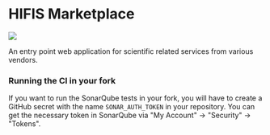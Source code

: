 HIFIS Marketplace
===================
![](https://github.com/hifis-cloud/hifis-marketplace/workflows/CI/badge.svg)

An entry point web application for scientific related services from various vendors.

### Running the CI in your fork

If you want to run the SonarQube tests in your fork, you will have to create a GitHub secret with the name `SONAR_AUTH_TOKEN` in your repository. You can get the necessary token in SonarQube via "My Account" -> "Security" -> "Tokens".